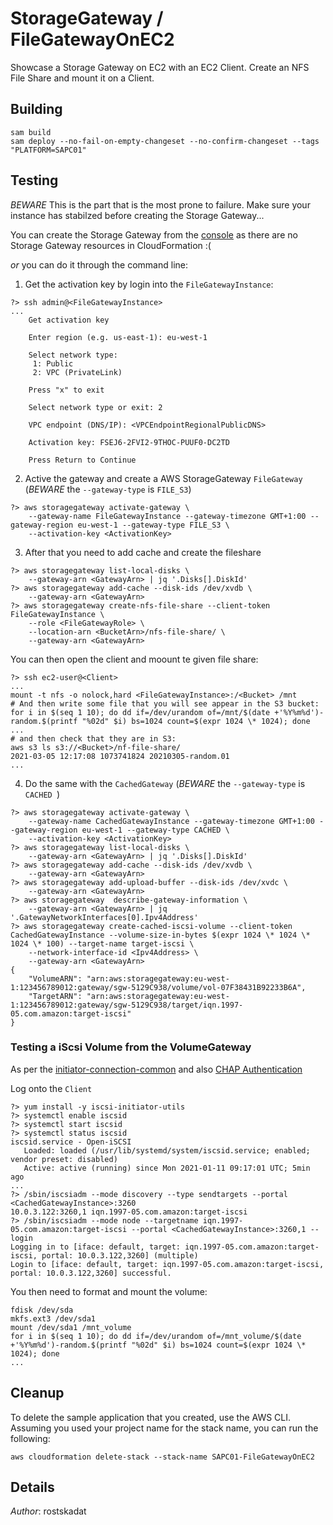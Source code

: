 # StorageGateway / FileGatewayOnEC2

Showcase a Storage Gateway on EC2 with an EC2 Client. 
Create an NFS File Share and mount it on a Client.

## Building

```shell
sam build 
sam deploy --no-fail-on-empty-changeset --no-confirm-changeset --tags "PLATFORM=SAPC01" 
``` 

## Testing

*BEWARE* This is the part that is the most prone to failure. Make sure your instance has stabilzed before creating the Storage Gateway...

You can create the Storage Gateway from the [console](https://eu-west-1.console.aws.amazon.com/storagegateway/create/gateway?region=eu-west-1) as there are no Storage Gateway resources in CloudFormation :(

*or* you can do it through the command line:

1. Get the activation key by login into the `FileGatewayInstance`:

```shell
?> ssh admin@<FileGatewayInstance>
...	
	Get activation key
	
	Enter region (e.g. us-east-1): eu-west-1
	
	Select network type:
	 1: Public
	 2: VPC (PrivateLink)
	
	Press "x" to exit
	
	Select network type or exit: 2
	
	VPC endpoint (DNS/IP): <VPCEndpointRegionalPublicDNS>
	
	Activation key: FSEJ6-2FVI2-9THOC-PUUF0-DC2TD
	
	Press Return to Continue
``` 

2. Active the gateway and create a AWS StorageGateway `FileGateway` (*BEWARE* the `--gateway-type` is `FILE_S3`)

```shell
?> aws storagegateway activate-gateway \
	--gateway-name FileGatewayInstance --gateway-timezone GMT+1:00 --gateway-region eu-west-1 --gateway-type FILE_S3 \
	--activation-key <ActivationKey> 
```

3. After that you need to add cache and create the fileshare

```shell
?> aws storagegateway list-local-disks \
	--gateway-arn <GatewayArn> | jq '.Disks[].DiskId'
?> aws storagegateway add-cache --disk-ids /dev/xvdb \
	--gateway-arn <GatewayArn>
?> aws storagegateway create-nfs-file-share --client-token FileGatewayInstance \
	--role <FileGatewayRole> \
	--location-arn <BucketArn>/nfs-file-share/ \
	--gateway-arn <GatewayArn>
```

You can then open the client and moount te given file share:

```shell
?> ssh ec2-user@<Client>
...
mount -t nfs -o nolock,hard <FileGatewayInstance>:/<Bucket> /mnt
# And then write some file that you will see appear in the S3 bucket:
for i in $(seq 1 10); do dd if=/dev/urandom of=/mnt/$(date +'%Y%m%d')-random.$(printf "%02d" $i) bs=1024 count=$(expr 1024 \* 1024); done
...
# and then check that they are in S3:
aws s3 ls s3://<Bucket>/nf-file-share/
2021-03-05 12:17:08 1073741824 20210305-random.01
...
```

4. Do the same with the `CachedGateway` (*BEWARE* the `--gateway-type` is `CACHED `)

```shell
?> aws storagegateway activate-gateway \
	--gateway-name CachedGatewayInstance --gateway-timezone GMT+1:00 --gateway-region eu-west-1 --gateway-type CACHED \
	--activation-key <ActivationKey> 
?> aws storagegateway list-local-disks \
	--gateway-arn <GatewayArn> | jq '.Disks[].DiskId'
?> aws storagegateway add-cache --disk-ids /dev/xvdb \
	--gateway-arn <GatewayArn>
?> aws storagegateway add-upload-buffer --disk-ids /dev/xvdc \
	--gateway-arn <GatewayArn>
?> aws storagegateway  describe-gateway-information \
	--gateway-arn <GatewayArn> | jq '.GatewayNetworkInterfaces[0].Ipv4Address'
?> aws storagegateway create-cached-iscsi-volume --client-token CachedGatewayInstance --volume-size-in-bytes $(expr 1024 \* 1024 \* 1024 \* 100) --target-name target-iscsi \
	--network-interface-id <Ipv4Address> \
	--gateway-arn <GatewayArn>
{
    "VolumeARN": "arn:aws:storagegateway:eu-west-1:123456789012:gateway/sgw-5129C938/volume/vol-07F38431B92233B6A",
    "TargetARN": "arn:aws:storagegateway:eu-west-1:123456789012:gateway/sgw-5129C938/target/iqn.1997-05.com.amazon:target-iscsi"
}
```

### Testing a iScsi Volume from the VolumeGateway

As per the [initiator-connection-common](https://docs.aws.amazon.com/storagegateway/latest/userguide/initiator-connection-common.html#ConfiguringiSCSIClientInitiatorRedHatClient) and also [CHAP Authentication](https://docs.aws.amazon.com/storagegateway/latest/userguide/initiator-connection-common.html#ConfiguringiSCSIClientInitiatorCHAP)

Log onto the `Client`

```shell
?> yum install -y iscsi-initiator-utils
?> systemctl enable iscsid
?> systemctl start iscsid
?> systemctl status iscsid
iscsid.service - Open-iSCSI
   Loaded: loaded (/usr/lib/systemd/system/iscsid.service; enabled; vendor preset: disabled)
   Active: active (running) since Mon 2021-01-11 09:17:01 UTC; 5min ago
...
?> /sbin/iscsiadm --mode discovery --type sendtargets --portal <CachedGatewayInstance>:3260
10.0.3.122:3260,1 iqn.1997-05.com.amazon:target-iscsi
?> /sbin/iscsiadm --mode node --targetname iqn.1997-05.com.amazon:target-iscsi --portal <CachedGatewayInstance>:3260,1 --login
Logging in to [iface: default, target: iqn.1997-05.com.amazon:target-iscsi, portal: 10.0.3.122,3260] (multiple)
Login to [iface: default, target: iqn.1997-05.com.amazon:target-iscsi, portal: 10.0.3.122,3260] successful.
```

You then need to format and mount the volume:

```shell
fdisk /dev/sda
mkfs.ext3 /dev/sda1
mount /dev/sda1 /mnt_volume
for i in $(seq 1 10); do dd if=/dev/urandom of=/mnt_volume/$(date +'%Y%m%d')-random.$(printf "%02d" $i) bs=1024 count=$(expr 1024 \* 1024); done
...

```


## Cleanup

To delete the sample application that you created, use the AWS CLI. Assuming you used your project name for the stack name, you can run the following:

```shell
aws cloudformation delete-stack --stack-name SAPC01-FileGatewayOnEC2
```

## Details

*Author*: rostskadat
